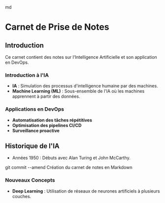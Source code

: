 md
# Carnet de Prise de Notes

## Introduction
Ce carnet contient des notes sur l'Intelligence Artificielle et son application en DevOps.

### Introduction à l'IA
- **IA** : Simulation des processus d'intelligence humaine par des machines.
- **Machine Learning (ML)** : Sous-ensemble de l'IA où les machines apprennent à partir des données.

### Applications en DevOps
- **Automatisation des tâches répétitives**
- **Optimisation des pipelines CI/CD**
- **Surveillance proactive**

## Historique de l'IA
- Années 1950 : Débuts avec Alan Turing et John McCarthy.

git commit --amend
Création du carnet de notes en Markdown
### Nouveaux Concepts

- **Deep Learning** : Utilisation de réseaux de neurones artificiels à plusieurs couches.
